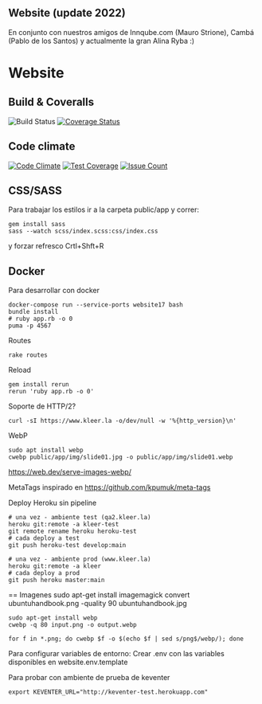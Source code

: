 Website (update 2022)
---
En conjunto con nuestros amigos de Innqube.com (Mauro Strione), Cambá (Pablo de los Santos)
y actualmente la gran Alina Ryba    :)

Website
=======

Build & Coveralls
---
![Build Status](https://github.com/kleer-la/website17/actions/workflows/ci.yml/badge.svg?branch=master)
[![Coverage Status](https://coveralls.io/repos/github/kleer-la/website17/badge.svg?branch=master)](https://coveralls.io/github/kleer-la/website17?branch=master)

Code climate
---
[![Code Climate](https://codeclimate.com/github/kleer-la/website17/badges/gpa.svg)](https://codeclimate.com/github/kleer-la/website17)
[![Test Coverage](https://codeclimate.com/github/kleer-la/website17/badges/coverage.svg)](https://codeclimate.com/github/kleer-la/website17/coverage)
[![Issue Count](https://codeclimate.com/github/kleer-la/website17/badges/issue_count.svg)](https://codeclimate.com/github/kleer-la/website17)

CSS/SASS
---

Para trabajar los estilos ir a la carpeta public/app y correr:
```cli
gem install sass
sass --watch scss/index.scss:css/index.css
```
y forzar refresco Crtl+Shft+R

Docker
---

Para desarrollar con docker
```cli
docker-compose run --service-ports website17 bash
bundle install
# ruby app.rb -o 0
puma -p 4567
```

Routes
```cli
rake routes
```

Reload
```cli
gem install rerun
rerun 'ruby app.rb -o 0'
```


Soporte de HTTP/2?
```cli
curl -sI https://www.kleer.la -o/dev/null -w '%{http_version}\n'
```

WebP
```cli
sudo apt install webp
cwebp public/app/img/slide01.jpg -o public/app/img/slide01.webp
```
https://web.dev/serve-images-webp/

MetaTags inspirado en https://github.com/kpumuk/meta-tags

Deploy Heroku sin pipeline
```cli
# una vez - ambiente test (qa2.kleer.la)
heroku git:remote -a kleer-test
git remote rename heroku heroku-test
# cada deploy a test
git push heroku-test develop:main
```

```cli
# una vez - ambiente prod (www.kleer.la)
heroku git:remote -a kleer
# cada deploy a prod
git push heroku master:main
```

== Imagenes
    sudo apt-get install imagemagick
    convert ubuntuhandbook.png -quality 90 ubuntuhandbook.jpg

    sudo apt-get install webp
    cwebp -q 80 input.png -o output.webp

    for f in *.png; do cwebp $f -o $(echo $f | sed s/png$/webp/); done

Para configurar variables de entorno:
Crear .env con las variables disponibles en website.env.template

Para probar con ambiente de prueba de keventer
```cli
export KEVENTER_URL="http://keventer-test.herokuapp.com"
```

